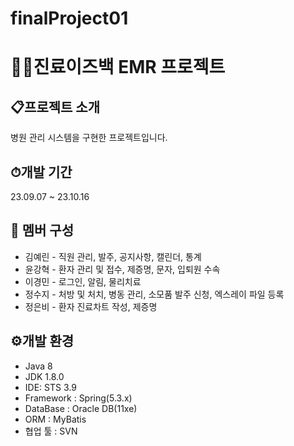 # finalProject01
# 👩‍⚕진료이즈백 EMR 프로젝트

## 📋프로젝트 소개
병원 관리 시스템을 구현한 프로젝트입니다.
<br>

## ⏱개발 기간
23.09.07 ~ 23.10.16

## 👥 멤버 구성
* 김예린 - 직원 관리, 발주, 공지사항, 캘린더, 통계
* 윤강혁 - 환자 관리 및 접수, 제증명, 문자, 입퇴원 수속
* 이경민 - 로그인, 알림, 물리치료
* 정수지 - 처방 및 처치, 병동 관리, 소모품 발주 신청, 엑스레이 파일 등록
* 정은비 - 환자 진료차트 작성, 제증명

## ⚙개발 환경
* Java 8
* JDK 1.8.0
* IDE: STS 3.9
* Framework : Spring(5.3.x)
* DataBase : Oracle DB(11xe)
* ORM : MyBatis
* 협업 툴 : SVN
